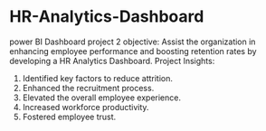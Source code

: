 # HR-Analytics-Dashboard
power BI Dashboard project 2
objective: Assist the organization in enhancing employee performance and boosting retention rates by developing a HR Analytics Dashboard.
Project Insights:
1. Identified key factors to reduce attrition.
2. Enhanced the recruitment process.
3. Elevated the overall employee experience.
4. Increased workforce productivity.
5. Fostered employee trust.
